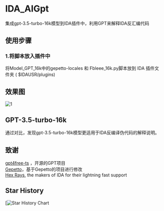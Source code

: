 # IDA_AIGpt
集成gpt-3.5-turbo-16k模型到IDA插件中，利用GPT来解释IDA反汇编代码

## 使用步骤 
### 1.将脚本放入插件中
将Model_GPT_16k中的gepetto-locales 和 Fbleee_16k.py脚本放到 IDA 插件文件夹 ( $IDAUSR/plugins)
   
   
            
## 效果图
![1](https://github.com/FBLeee/IDA_GPT/assets/50468890/cb0b4dfc-a709-4919-95ea-a5f61e25e013)


## GPT-3.5-turbo-16k
通过对比，发现gpt-3.5-turbo-16k模型更适用于IDA反编译伪代码的解释说明。


## 致谢
[gpt4free-ts](https://github.com/xiangsx/gpt4free-ts) ，开源的GPT项目   
[Gepetto](https://github.com/JusticeRage/Gepetto)，基于Gepetto的项目进行修改  
[Hex Rays](https://hex-rays.com/), the makers of IDA for their lightning fast support  



## Star History

[![Star History Chart](https://api.star-history.com/svg?repos=FBLeee/IDA_AIGpt&type=Date)
